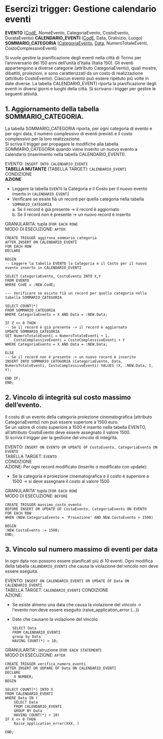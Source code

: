 # Esercizi trigger: Gestione calendario eventi

**EVENTO** (<u>CodE</u>, NomeEvento, CategoriaEvento, CostoEvento, DurataEvento)
**CALENDARIO_EVENTI** (<u>CodE</u>, Data, OraInizio, Luogo)
**SOMMARIO_CATEGORIA** (<u>CategoriaEvento</u>, <u>Data</u>, NumeroTotaleEventi, CostoComplessivoEventi)

Si vuole gestire la pianificazione degli eventi nella città di Torino per l’anniversario dei 150 anni
dell’unità d’Italia (Italia 150).
Gli eventi appartengono a diverse categorie (attributo CategoriaEvento), quali mostre, dibattiti,
proiezioni, e sono caratterizzati da un costo di realizzazione (attributo CostoEvento). Ciascun evento può
essere ripetuto più volte in date diverse. La tabella CALENDARIO_EVENTI riporta la pianificazione
degli eventi in diversi giorni e luoghi della città. Si scrivano i trigger per gestire le seguenti attività.

## 1. Aggiornamento della tabella SOMMARIO_CATEGORIA.  
La tabella SOMMARIO_CATEGORIA
riporta, per ogni categoria di evento e per ogni data, il numero complessivo di eventi previsti e il costo
complessivo per la loro realizzazione.  
Si scriva il trigger per propagare le modifiche alla tabella SOMMARIO_CATEGORIA quando viene
inserito un nuovo evento a calendario (inserimento nella tabella CALENDARIO_EVENTI).

EVENTO: `INSERT INTO CALENDARIO_EVENTI`  
**TABELLA MUTANTE** (TABELLA TARGET): `CALENDARIO_EVENTI`   
CONDIZIONE   
**AZIONE**  
* Leggere la tabella `EVENTO` la Categoria e il Costo per il nuovo evento inserto in `CALENDARIO_EVENTI`
* Verificare se esiste fià un record per quella categoria nella tabella `SOMMARIO_CATEGORIA`   
    a. Se il record è già presente -> il record è aggiornato   
    b. Se il record non è presente -> un nuovo record è inserito   

GRANULARITA: tupla (`FOR EACH ROW`)  
MODO DI ESECUZIONE: `AFTER`



``` [MySQL]
CREATE TRIGGER aggirona_sommario_categoria
AFTER INSERT ON CALENDARIO_EVENTI
FOR EACH ROW
DECLARE
```

``` [mySQL]
BEGIN
-- Leggere la tabella EVENTO la Categoria e il Costo per il nuovo evento inserto in CALENDARIO_EVENTI

SELECT CategoriaEvento, CostoEvento INTO X,Y
FROM EVENTO
WHERE CodE = :NEW.CodE;
```

```[mySQL]
--- Verificare se esiste fià un record per quella categoria nella tabella SOMMARIO_CATEGORIA

SELECT COUNT(*)
FROM SOMMARIO_CATEGORIA
WHERE CategoriaEvento = X AND Data = :NEW.Data;
```

```[mySQL]
IF Z <> 0 THEN
-- Se il record è già presente -> il record è aggiornato
UPDATE SOMMARIO_CATEGORIA
SET NumeroTotaleEventi = NumeroTotaleEventi + 1,
    CostoComplessivoEventi = CostoComplessivoEventi + Y
WHERE CategoriaEvento = X AND Data = :NEW.Data;

ELSE
-- Se il record non è presente -> un nuovo record è inserito
INSERT INTO SOMMARIO_CATOGORIA (CategoriaEvento, Data, NumeroTotaleEventi, CostoComplessivoEventi) VALUES (X, :NEW.Data, 1, Y);

END IF;
END;
```

## 2. Vincolo di integrità sul costo massimo dell’evento.  
Il costo di un evento della categoria proiezione
cinematografica (attributo CategoriaEvento) non può essere superiore a 1500 euro.   
Se un valore di costo superiore a 1500 è inserito nella tabella EVENTO, all’attributo CostoEvento deve essere assegnato il valore 1500.   
Si scriva il trigger per la gestione del vincolo di integrità.

EVENTO: `INSERT ON EVENTO OR UPDATE OF CostoEvento, CategoriaEvento ON EVENTO`  
TABELLA TARGET: `EVENTO`  
CONDIZIONE  
AZIONE: Per ogni record modificato (inserito o modificato con update):
- Se la categoria è proiezione cinematografica e il costo è superiore a 1500 -> si deve assegnare il costo al valore 1500 

GRANULARITA'  tupla (`FOR EACH ROW`)  
MODO DI ESECUZIONE: `BEFORE`  

``` [MySQL]
CREATE TRIGGER massimo_costo_evento
BEFORE INSERT OR UPDATE OF CostoEvento, CategoriaEvento ON EVENTO
FOR EACH ROW
WHEN (NEW.CategoriaEvento = 'Proiezione' AND NEW.CostoEvento > 1500)

BEGIN
:NEW.CostoEvento := 1500;
END;
```

## 3. Vincolo sul numero massimo di eventi per data
In ogni data non possono essere pianificati più di 10 eventi. Ogni modifica della tabella `CALANDARIO_EVENTI` che causa la violazione del vincolo non deve essere eseguita.

EVENTO: `INSERT ON CALENDARIO_EVENTI OR UPDATE OF Data ON CALENDARIO_EVENTI`  
TABELLA TARGET: `CALENDARIO_EVENTI`
CONDIZIONE  
AZIONE:
- Se esiste almeno una data che causa la violazione del vincolo -> l'evento non deve essere eseguito (raise_application_error (...))
- Date che causano la violazione del vincolo

    ``` [MySQL]
    SELECT Data
    FROM CALENDARIO_EVENTI
    group by Data
    HAVING COUNT(*) > 10;
    ```
GRANULARITA': istruzione (`FOR EACH STATEMENT`)  
MODO DI ESECUZIONE: `AFTER`  

``` [MySQL]
CREATE TRIGGER verifica_numero_eventi
AFTER INSERT OR UDPARE OF Data ON CALENDARIO_EVENTI
DECLARE
    X NUMBER;
BEGIN

SELECT COUNT(*) INTO X
FROM CALENDARIO_EVENTI
WHERE Data IN (
    SELECT Data
    FROM CALENDARIO_EVENTI
    GROUP BY Data
    HAVING COUNT(*) > 10)
IF X <> 0 THEN
    Raise_application_error(XXX, )

END;
```
